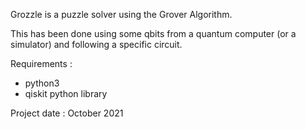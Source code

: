 Grozzle is a puzzle solver using the Grover Algorithm.

This has been done using some qbits from a quantum computer (or a simulator) and following a specific circuit.

Requirements :
  - python3
  - qiskit python library

Project date : October 2021
